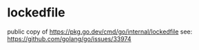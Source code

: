 # lockedfile

public copy of https://pkg.go.dev/cmd/go/internal/lockedfile
see: https://github.com/golang/go/issues/33974

